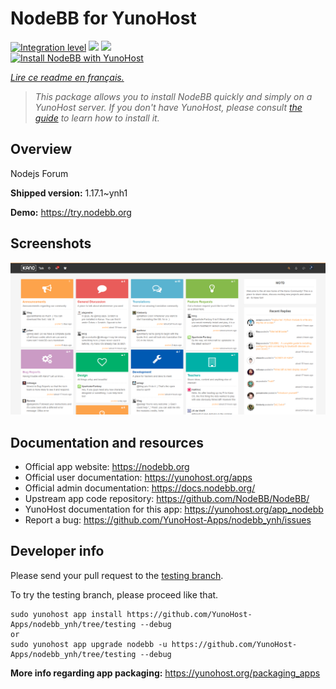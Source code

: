 <!--
N.B.: This README was automatically generated by https://github.com/YunoHost/apps/tree/master/tools/README-generator
It shall NOT be edited by hand.
-->

# NodeBB for YunoHost

[![Integration level](https://dash.yunohost.org/integration/nodebb.svg)](https://dash.yunohost.org/appci/app/nodebb) ![](https://ci-apps.yunohost.org/ci/badges/nodebb.status.svg) ![](https://ci-apps.yunohost.org/ci/badges/nodebb.maintain.svg)  
[![Install NodeBB with YunoHost](https://install-app.yunohost.org/install-with-yunohost.svg)](https://install-app.yunohost.org/?app=nodebb)

*[Lire ce readme en français.](./README_fr.md)*

> *This package allows you to install NodeBB quickly and simply on a YunoHost server.
If you don't have YunoHost, please consult [the guide](https://yunohost.org/#/install) to learn how to install it.*

## Overview

Nodejs Forum

**Shipped version:** 1.17.1~ynh1

**Demo:** https://try.nodebb.org

## Screenshots

![](./doc/screenshots/Ud1LrfI.png)

## Documentation and resources

* Official app website: https://nodebb.org
* Official user documentation: https://yunohost.org/apps
* Official admin documentation: https://docs.nodebb.org/
* Upstream app code repository: https://github.com/NodeBB/NodeBB/
* YunoHost documentation for this app: https://yunohost.org/app_nodebb
* Report a bug: https://github.com/YunoHost-Apps/nodebb_ynh/issues

## Developer info

Please send your pull request to the [testing branch](https://github.com/YunoHost-Apps/nodebb_ynh/tree/testing).

To try the testing branch, please proceed like that.
```
sudo yunohost app install https://github.com/YunoHost-Apps/nodebb_ynh/tree/testing --debug
or
sudo yunohost app upgrade nodebb -u https://github.com/YunoHost-Apps/nodebb_ynh/tree/testing --debug
```

**More info regarding app packaging:** https://yunohost.org/packaging_apps